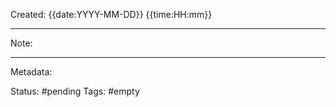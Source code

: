 Created: {{date:YYYY-MM-DD}} {{time:HH:mm}}

---
Note:

---
Metadata:

Status: #pending
Tags: #empty
